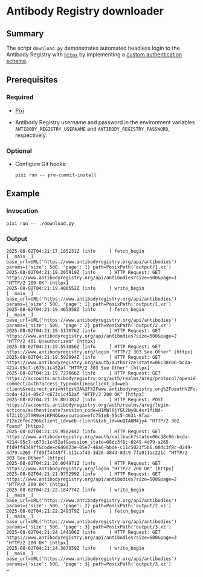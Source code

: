 <!-- vim: set ft=markdown : -->


# Antibody Registry downloader

## Summary

The script `download.py` demonstrates automated headless login to the Antibody Registry
with [`httpx`](https://www.python-httpx.org/) by implementing a [custom authentication
scheme](https://www.python-httpx.org/advanced/authentication/#custom-authentication-schemes).

## Prerequisites

### Required

* [Pixi](https://pixi.sh)

* Antibody Registry username and password in the environment variables `ANTIBODY_REGISTRY_USERNAME`
  and `ANTIBODY_REGISTRY_PASSWORD`, respectively.

### Optional

* Configure Git hooks:

    ``` shell
    pixi run -- pre-commit-install
    ```

## Example

### Invocation

``` shell
pixi run -- ./download.py
```

### Output

``` text
2025-08-02T04:21:17.185231Z [info     ] fetch_begin                    [__main__] base_url=URL('https://www.antibodyregistry.org/api/antibodies') params={'size': 500, 'page': 1} path=PosixPath('output/1.xz')
2025-08-02T04:21:19.205919Z [info     ] HTTP Request: GET https://www.antibodyregistry.org/api/antibodies?size=500&page=1 "HTTP/2 200 OK" [httpx]
2025-08-02T04:21:19.406552Z [info     ] write_begin                    [__main__] base_url=URL('https://www.antibodyregistry.org/api/antibodies') params={'size': 500, 'page': 1} path=PosixPath('output/1.xz')
2025-08-02T04:21:19.465958Z [info     ] fetch_begin                    [__main__] base_url=URL('https://www.antibodyregistry.org/api/antibodies') params={'size': 500, 'page': 2} path=PosixPath('output/2.xz')
2025-08-02T04:21:19.513076Z [info     ] HTTP Request: GET https://www.antibodyregistry.org/api/antibodies?size=500&page=2 "HTTP/2 401 Unauthorized" [httpx]
2025-08-02T04:21:19.553050Z [info     ] HTTP Request: GET https://www.antibodyregistry.org/login "HTTP/2 303 See Other" [httpx]
2025-08-02T04:21:19.592994Z [info     ] HTTP Request: GET https://www.antibodyregistry.org/oauth/authorize?state=06c38c06-bcda-4214-95c7-c673c1c452af "HTTP/2 303 See Other" [httpx]
2025-08-02T04:21:19.727666Z [info     ] HTTP Request: GET https://accounts.antibodyregistry.org/auth/realms/areg/protocol/openid-connect/auth?access_type=online&client_id=web-client&redirect_uri=https%3A%2F%2Fwww.antibodyregistry.org%2Foauth%2Fcallback&response_type=code&scope=openid+email+profile&state=06c38c06-bcda-4214-95c7-c673c1c452af "HTTP/2 200 OK" [httpx]
2025-08-02T04:21:19.803383Z [info     ] HTTP Request: POST https://accounts.antibodyregistry.org/auth/realms/areg/login-actions/authenticate?session_code=H1MWl0jYGl2NyBL4sr1fiNd-SfZiiQjJ7XR9xHiKFNQ&execution=efc751e8-55c5-4631-9faa-712e26fec296&client_id=web-client&tab_id=wuQTA8M4jy4 "HTTP/2 302 Found" [httpx]
2025-08-02T04:21:19.958244Z [info     ] HTTP Request: GET https://www.antibodyregistry.org/oauth/callback?state=06c38c06-bcda-4214-95c7-c673c1c452af&session_state=08dc3f8c-0249-4d79-a265-ffd9ff4349ff&code=d640023e-05e7-46a6-bbde-c11c5021f5b6.08dc3f8c-0249-4d79-a265-ffd9ff4349ff.111caf43-3d26-484d-8dc9-7fa911ac221c "HTTP/2 303 See Other" [httpx]
2025-08-02T04:21:20.004971Z [info     ] HTTP Request: GET https://www.antibodyregistry.org/login "HTTP/2 200 OK" [httpx]
2025-08-02T04:21:21.975299Z [info     ] HTTP Request: GET https://www.antibodyregistry.org/api/antibodies?size=500&page=2 "HTTP/2 200 OK" [httpx]
2025-08-02T04:21:22.184774Z [info     ] write_begin                    [__main__] base_url=URL('https://www.antibodyregistry.org/api/antibodies') params={'size': 500, 'page': 2} path=PosixPath('output/2.xz')
2025-08-02T04:21:22.249379Z [info     ] fetch_begin                    [__main__] base_url=URL('https://www.antibodyregistry.org/api/antibodies') params={'size': 500, 'page': 3} path=PosixPath('output/3.xz')
2025-08-02T04:21:24.144106Z [info     ] HTTP Request: GET https://www.antibodyregistry.org/api/antibodies?size=500&page=3 "HTTP/2 200 OK" [httpx]
2025-08-02T04:21:24.387959Z [info     ] write_begin                    [__main__] base_url=URL('https://www.antibodyregistry.org/api/antibodies') params={'size': 500, 'page': 3} path=PosixPath('output/3.xz')
…
```
